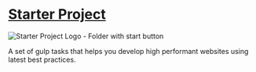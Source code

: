 # [Starter Project]

![Starter Project Logo - Folder with start button](https://raw.githubusercontent.com/maliMirkec/starter-project/master/src/gfx/png/starter-project.png)

A set of gulp tasks that helps you develop high performant websites using latest best practices.

[Starter Project]: https://github.com/maliMirkec/starter-project
